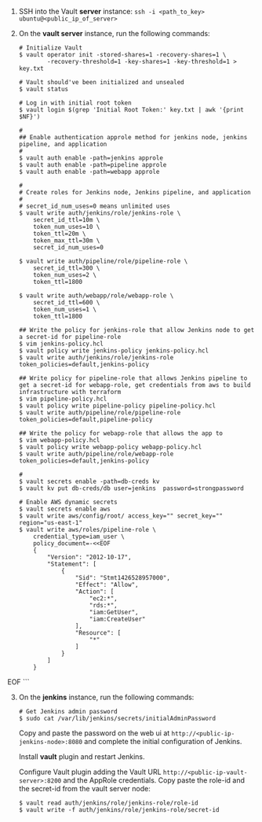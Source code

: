 1. SSH into the Vault **server** instance: `ssh -i <path_to_key> ubuntu@<public_ip_of_server>`

2. On the **vault server** instance, run the following commands:

    ```shell
    # Initialize Vault
    $ vault operator init -stored-shares=1 -recovery-shares=1 \
            -recovery-threshold=1 -key-shares=1 -key-threshold=1 > key.txt

    # Vault should've been initialized and unsealed
    $ vault status

    # Log in with initial root token
    $ vault login $(grep 'Initial Root Token:' key.txt | awk '{print $NF}')

    #
    ## Enable authentication approle method for jenkins node, jenkins pipeline, and application
    #
    $ vault auth enable -path=jenkins approle
    $ vault auth enable -path=pipeline approle
    $ vault auth enable -path=webapp approle

    #
    # Create roles for Jenkins node, Jenkins pipeline, and application
    #
    # secret_id_num_uses=0 means unlimited uses
    $ vault write auth/jenkins/role/jenkins-role \
        secret_id_ttl=10m \
        token_num_uses=10 \
        token_ttl=20m \
        token_max_ttl=30m \
        secret_id_num_uses=0

    $ vault write auth/pipeline/role/pipeline-role \
        secret_id_ttl=300 \
        token_num_uses=2 \
        token_ttl=1800

    $ vault write auth/webapp/role/webapp-role \
        secret_id_ttl=600 \
        token_num_uses=1 \
        token_ttl=1800

    ## Write the policy for jenkins-role that allow Jenkins node to get a secret-id for pipeline-role
    $ vim jenkins-policy.hcl
    $ vault policy write jenkins-policy jenkins-policy.hcl
    $ vault write auth/jenkins/role/jenkins-role token_policies=default,jenkins-policy

    ## Write policy for pipeline-role that allows Jenkins pipeline to get a secret-id for webapp-role, get credentials from aws to build infrastructure with terraform
    $ vim pipeline-policy.hcl
    $ vault policy write pipeline-policy pipeline-policy.hcl
    $ vault write auth/pipeline/role/pipeline-role token_policies=default,pipeline-policy

    ## Write the policy for webapp-role that allows the app to 
    $ vim webapp-policy.hcl
    $ vault policy write webapp-policy webapp-policy.hcl
    $ vault write auth/pipeline/role/webapp-role token_policies=default,jenkins-policy

    # 
    $ vault secrets enable -path=db-creds kv
    $ vault kv put db-creds/db user=jenkins  password=strongpassword

    # Enable AWS dynamic secrets
    $ vault secrets enable aws
    $ vault write aws/config/root/ access_key="" secret_key="" region="us-east-1"
    $ vault write aws/roles/pipeline-role \
        credential_type=iam_user \
        policy_document=-<<EOF
        {
            "Version": "2012-10-17",
            "Statement": [
                {
                    "Sid": "Stmt1426528957000",
                    "Effect": "Allow",
                    "Action": [
                        "ec2:*",
                        "rds:*",
                        "iam:GetUser",
                        "iam:CreateUser"
                    ],
                    "Resource": [
                        "*"
                    ]
                }
            ]
        }
EOF
    ```

3. On the **jenkins** instance, run the following commands:

    ```shell
    # Get Jenkins admin password
    $ sudo cat /var/lib/jenkins/secrets/initialAdminPassword
    ```

    Copy and paste the password on the web ui at `http://<public-ip-jenkins-node>:8080` and complete the initial configuration of Jenkins.

    Install **vault** plugin and restart Jenkins.

    Configure Vault plugin adding the Vault URL `http://<public-ip-vault-server>:8200` and the AppRole credentials. Copy paste the role-id and the secret-id from the vault server node:

    ```shell
    $ vault read auth/jenkins/role/jenkins-role/role-id
    $ vault write -f auth/jenkins/role/jenkins-role/secret-id
    ```